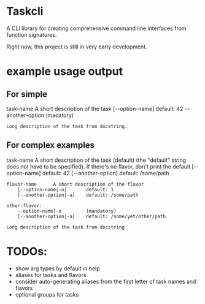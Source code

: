 # Taskcli
A CLI library for creating comprehensive command line interfaces
from function signatures.

Right now, this project is still in very early development.


# example usage output

## For simple
task-name            A short description of the task
        [--option-name]       default: 42
        --another-option      (madatory)

    Long description of the task from docstring.

## For complex examples
task-name            A short description of the task
    (default)         (the "default" string does not have to be specified). If there's no flavor, don't print the default
        [--option-name]         default: 42
        [--another-option]      default: /some/path

    flavor-name      A short description of the flavor
        [--option-name|-o]       default: 1
        [--another-option|-a]    default: /some/path

    other-flavor:
        --option-name|-o         (mandatory)
        [--another-option|-a]    default: /some/yet/other/path

    Long description of the task from docstring


# TODOs:
- show arg types by default in help
- aliases for tasks and flavors
- consider auto-generating aliases from the first letter of task names and flavors
- optional groups for tasks
